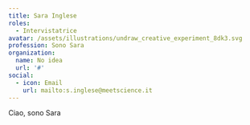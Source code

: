 ```yaml
---
title: Sara Inglese
roles: 
  - Intervistatrice
avatar: /assets/illustrations/undraw_creative_experiment_8dk3.svg
profession: Sono Sara
organization:
  name: No idea
  url: '#'
social:
  - icon: Email
    url: mailto:s.inglese@meetscience.it
---
```


Ciao, sono Sara